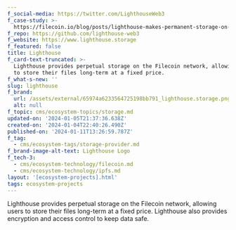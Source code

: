 ```yaml
---
f_social-media: https://twitter.com/LighthouseWeb3
f_case-study: >-
  https://filecoin.io/blog/posts/lighthouse-makes-permanent-storage-on-filecoin-easy-and-affordable/
f_repo: https://github.com/lighthouse-web3
f_website: https://www.lighthouse.storage
f_featured: false
title: Lighthouse
f_card-text-truncated: >-
  Lighthouse provides perpetual storage on the Filecoin network, allowing users
  to store their files long-term at a fixed price.
f_what-s-new: ''
slug: lighthouse
f_brand:
  url: /assets/external/65974a6233564725198bb791_lighthouse.storage.png
  alt: null
f_topic: cms/ecosystem-topics/storage.md
updated-on: '2024-01-05T21:37:36.638Z'
created-on: '2024-01-04T22:40:26.490Z'
published-on: '2024-01-11T13:26:59.787Z'
f_tag:
  - cms/ecosystem-tags/storage-provider.md
f_brand-image-alt-text: Lighthouse Logo
f_tech-3:
  - cms/ecosystem-technology/filecoin.md
  - cms/ecosystem-technology/ipfs.md
layout: '[ecosystem-projects].html'
tags: ecosystem-projects
---
```


Lighthouse provides perpetual storage on the Filecoin network, allowing users to store their files long-term at a fixed price. Lighthouse also provides encryption and access control to keep data safe.

